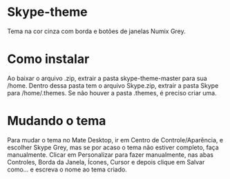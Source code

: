 # Skype-theme
Tema na cor cinza com borda e botões de janelas Numix Grey.
# Como instalar
Ao baixar o arquivo .zip, extrair a pasta skype-theme-master para sua /home. Dentro dessa pasta tem o arquivo Skype.zip, extrair a pasta Skype para /home/.themes. Se não houver a pasta .themes, é preciso criar uma.
# Mudando o tema
Para mudar o tema no Mate Desktop, ir em Centro de Controle/Aparência, e escolher Skype Grey, mas se por acaso o tema não estiver completo, faça manualmente. Clicar em Personalizar para fazer manualmente, nas abas Controles, Borda da Janela, Ícones, Cursor e depois clique em Salvar como... e escreva o nome ao tema criado.
